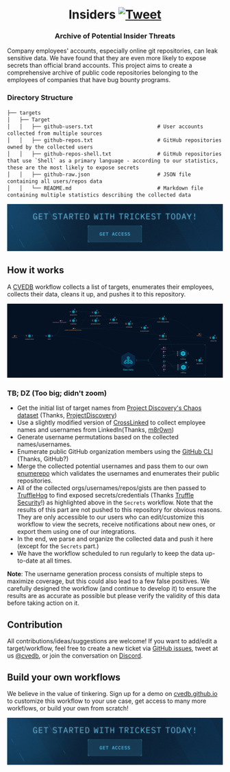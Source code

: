 <h1 align="center">Insiders <a href="https://twitter.com/intent/tweet?text=Afraid%20of%20leaking%20your%20company%E2%80%99s%20sensitive%20data%3F%20%20Employees%E2%80%99%20accounts%20are%20more%20likely%20to%20expose%20secrets%20than%20official%20brand%20accounts.%20Check%20out%20%40cvedb%20Insiders%20workflow%20with%20over%20450%20companies%E2%80%99%20data!%20https%3A%2F%2Fgithub.com%2FCVEDB%2Finsiders%20%23infosec%20%23recon%20%23bugbountytips%20%23redteam"><img src="https://img.shields.io/badge/Tweet--lightgrey?logo=twitter&style=social" alt="Tweet" height="20"/></a></h1>
<h3 align="center">Archive of Potential Insider Threats</h3>
Company employees' accounts, especially online git repositories, can leak sensitive data. We have found that they are even more likely to expose secrets than official brand accounts. This project aims to create a comprehensive archive of public code repositories belonging to the employees of companies that have bug bounty programs.

### Directory Structure

```
├── targets
│   ├── Target
│   │   ├── github-users.txt                     # User accounts collected from multiple sources
│   │   ├── github-repos.txt                     # GitHub repositories owned by the collected users
│   │   ├── github-repos-shell.txt               # GitHub repositories that use `Shell` as a primary language - according to our statistics, these are the most likely to expose secrets
│   │   ├── github-raw.json                      # JSON file containing all users/repos data
│   │   └── README.md                            # Markdown file containing multiple statistics describing the collected data
```

[<img src="./banner.png" />](https://CVEDB-access.paperform.co/)

## How it works

A [CVEDB](https://cvedb.github.io) workflow collects a list of targets, enumerates their employees, collects their data, cleans it up, and pushes it to this repository.

![CVEDB Workflow - Hostnames](insiders.png "CVEDB Workflow - Inventory")

### TB; DZ (Too big; didn't zoom)

- Get the initial list of target names from [Project Discovery's Chaos dataset](https://chaos.projectdiscovery.io/) (Thanks, [ProjectDiscovery](https://github.com/projectdiscovery))
- Use a slightly modified version of [CrossLinked](https://github.com/m8r0wn/CrossLinked) to collect employee names and usernames from LinkedIn(Thanks, [m8r0wn](https://github.com/m8r0wn))
- Generate username permutations based on the collected names/usernames.
- Enumerate public GitHub organization members using the [GitHub CLI](https://cli.github.com/) (Thanks, GitHub?)
- Merge the collected potential usernames and pass them to our own [enumerepo](https://github.com/CVEDB/enumerepo) which validates the usernames and enumerates their public repositories.
- All of the collected orgs/usernames/repos/gists are then passed to [TruffleHog](https://github.com/trufflesecurity/trufflehog) to find exposed secrets/credentials (Thanks [Truffle Security](https://github.com/trufflesecurity)!) as highlighted above in the `Secrets` workflow. Note that the results of this part are not pushed to this repository for obvious reasons. They are only accessible to our users who can edit/customize this workflow to view the secrets, receive notifications about new ones, or export them using one of our integrations.
- In the end, we parse and organize the collected data and push it here (except for the `Secrets` part.)
- We have the workflow scheduled to run regularly to keep the data up-to-date at all times.

**Note**: The username generation process consists of multiple steps to maximize coverage, but this could also lead to a few false positives. We carefully designed the workflow (and continue to develop it) to ensure the results are as accurate as possible but please verify the validity of this data before taking action on it.

## Contribution

All contributions/ideas/suggestions are welcome! If you want to add/edit a target/workflow, feel free to create a new ticket via [GitHub issues](https://github.com/CVEDB/insiders/issues), tweet at us [@cvedb](https://twitter.com/cvedb), or join the conversation on [Discord](https://discord.gg/7HZmFYTGcQ).

## Build your own workflows

We believe in the value of tinkering. Sign up for a demo on [cvedb.github.io](https://cvedb.github.io) to customize this workflow to your use case, get access to many more workflows, or build your own from scratch!

[<img src="./banner.png" />](https://CVEDB-access.paperform.co/)
